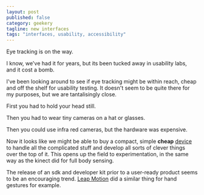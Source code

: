 ```yaml
---
layout: post
published: false
category: geekery
tagline: new interfaces
tags: "interfaces, usability, accessibility"
---
```


Eye tracking is on the way.

I know, we've had it for years, but its been tucked away in usability labs, and it cost a bomb.

I've been looking around to see if eye tracking might be within reach, cheap and off the shelf for usability testing. It doesn't seem to be quite there for my purposes, but we are tantalisingly close.

First you had to hold your head still.

Then you had to wear tiny cameras on a hat or glasses.

Then you could use infra red cameras, but the hardware was expensive.

Now it looks like we might be able to buy a compact, simple **cheap** [device](https://theeyetribe.com/) to handle all the complicated stuff and develop all sorts of clever things over the top of it. This opens  up the field to experimentation, in the same way as the kinect did for full body sensing.

The release of an sdk and developer kit prior to a user-ready product seems to be an encouraging trend. [Leap Motion](https://www.leapmotion.com/) did a similar thing for hand gestures for example.